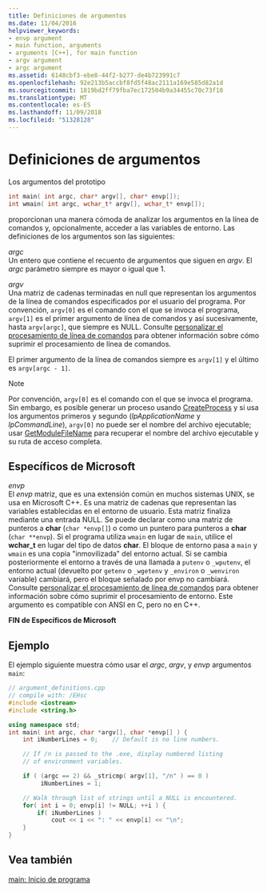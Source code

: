 ```yaml
---
title: Definiciones de argumentos
ms.date: 11/04/2016
helpviewer_keywords:
- envp argument
- main function, arguments
- arguments [C++], for main function
- argv argument
- argc argument
ms.assetid: 6148cbf3-ebe8-44f2-b277-de4b723991c7
ms.openlocfilehash: 92e213b5accbf8fd5f48ac2111a169e585d82a1d
ms.sourcegitcommit: 1819bd2ff79fba7ec172504b9a34455c70c73f10
ms.translationtype: MT
ms.contentlocale: es-ES
ms.lasthandoff: 11/09/2018
ms.locfileid: "51328128"
---
```

# <a name="argument-definitions"></a>Definiciones de argumentos

Los argumentos del prototipo

```cpp
int main( int argc, char* argv[], char* envp[]);
int wmain( int argc, wchar_t* argv[], wchar_t* envp[]);
```

proporcionan una manera cómoda de analizar los argumentos en la línea de comandos y, opcionalmente, acceder a las variables de entorno. Las definiciones de los argumentos son las siguientes:

*argc*<br/>
Un entero que contiene el recuento de argumentos que siguen en *argv*. El *argc* parámetro siempre es mayor o igual que 1.

*argv*<br/>
Una matriz de cadenas terminadas en null que representan los argumentos de la línea de comandos especificados por el usuario del programa. Por convención, `argv[0]` es el comando con el que se invoca el programa, `argv[1]` es el primer argumento de línea de comandos y así sucesivamente, hasta `argv[argc]`, que siempre es NULL. Consulte [personalizar el procesamiento de línea de comandos](../cpp/customizing-cpp-command-line-processing.md) para obtener información sobre cómo suprimir el procesamiento de línea de comandos.

El primer argumento de la línea de comandos siempre es `argv[1]` y el último es `argv[argc - 1]`.

> [!NOTE]
> Por convención, `argv[0]` es el comando con el que se invoca el programa.  Sin embargo, es posible generar un proceso usando [CreateProcess](/windows/desktop/api/libloaderapi/nf-libloaderapi-getmodulefilenamea) y si usa los argumentos primeros y segundo (*lpApplicationName* y *lpCommandLine*), `argv[0]` no puede ser el nombre del archivo ejecutable; usar [GetModuleFileName](/windows/desktop/api/libloaderapi/nf-libloaderapi-getmodulefilenamea) para recuperar el nombre del archivo ejecutable y su ruta de acceso completa.

## <a name="microsoft-specific"></a>Específicos de Microsoft

*envp*<br/>
El *envp* matriz, que es una extensión común en muchos sistemas UNIX, se usa en Microsoft C++. Es una matriz de cadenas que representan las variables establecidas en el entorno de usuario. Esta matriz finaliza mediante una entrada NULL. Se puede declarar como una matriz de punteros a **char** (`char *envp[]`) o como un puntero para punteros a **char** (`char **envp`). Si el programa utiliza `wmain` en lugar de `main`, utilice el **wchar_t** en lugar del tipo de datos **char**. El bloque de entorno pasa a `main` y `wmain` es una copia "inmovilizada" del entorno actual. Si se cambia posteriormente el entorno a través de una llamada a `putenv` o `_wputenv`, el entorno actual (devuelto por `getenv` o `_wgetenv` y `_environ` o `_wenviron` variable) cambiará, pero el bloque señalado por envp no cambiará. Consulte [personalizar el procesamiento de línea de comandos](../cpp/customizing-cpp-command-line-processing.md) para obtener información sobre cómo suprimir el procesamiento de entorno. Este argumento es compatible con ANSI en C, pero no en C++.

**FIN de Específicos de Microsoft**

## <a name="example"></a>Ejemplo

El ejemplo siguiente muestra cómo usar el *argc*, *argv*, y *envp* argumentos `main`:

```cpp
// argument_definitions.cpp
// compile with: /EHsc
#include <iostream>
#include <string.h>

using namespace std;
int main( int argc, char *argv[], char *envp[] ) {
    int iNumberLines = 0;    // Default is no line numbers.

    // If /n is passed to the .exe, display numbered listing
    // of environment variables.

    if ( (argc == 2) && _stricmp( argv[1], "/n" ) == 0 )
         iNumberLines = 1;

    // Walk through list of strings until a NULL is encountered.
    for( int i = 0; envp[i] != NULL; ++i ) {
        if( iNumberLines )
            cout << i << ": " << envp[i] << "\n";
    }
}
```

## <a name="see-also"></a>Vea también

[main: Inicio de programa](../cpp/main-program-startup.md)
